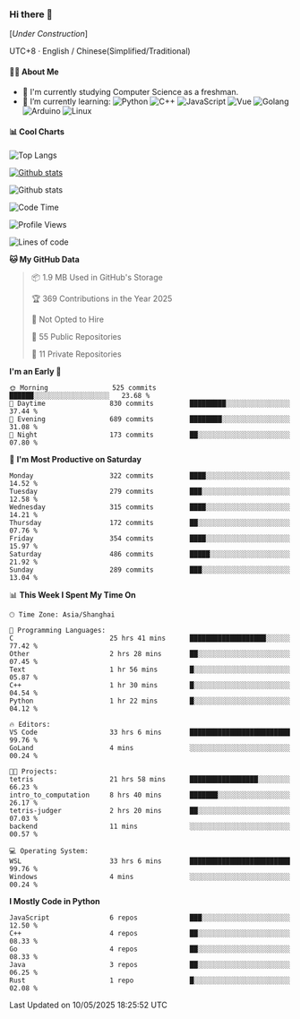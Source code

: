 ### Hi there 👋

\[*Under Construction*\]

UTC+8 · English / Chinese(Simplified/Traditional)

<!--
**NoNormalCreeper/NoNormalCreeper** is a ✨ _special_ ✨ repository because its `README.md` (this file) appears on your GitHub profile.

Here are some ideas to get you started:

- 🔭 I’m currently working on ...
- 🌱 I’m currently learning ...
- 👯 I’m looking to collaborate on ...
- 🤔 I’m looking for help with ...
- 💬 Ask me about ...
- 📫 How to reach me: ...
- 😄 Pronouns: ...
- ⚡ Fun fact: ...
-->

#### 👩‍💻 About Me

- 🏫 I'm currently studying Computer Science as a freshman.
- 🌱 I’m currently learning: 
![Python](https://img.shields.io/badge/-Python-blue?style=flat-square&logo=Python&logoColor=fff)
![C++](https://img.shields.io/badge/-C%2B%2B-00599C?style=flat-square&logo=C%2B%2B&logoColor=fff)
![JavaScript](https://img.shields.io/badge/-JavaScript-ffca18?style=flat-square&logo=JavaScript&logoColor=fff)
![Vue](https://img.shields.io/badge/-Vue-4FC08D?style=flat-square&logo=Vue.js&logoColor=fff)
![Golang](https://img.shields.io/badge/-Go-007d9c?style=flat-square&logo=Go&logoColor=fff)
![Arduino](https://img.shields.io/badge/-Arduino-00979D?style=flat-square&logo=Arduino&logoColor=fff)
![Linux](https://img.shields.io/badge/-Linux-FCC624?style=flat-square&logo=Linux&logoColor=fff)

#### 📊 Cool Charts

![Top Langs](https://readme-stats-zeta-six.vercel.app/api/top-langs/?username=NoNormalCreeper&layout=compact)

[![Github stats](https://readme-stats-zeta-six.vercel.app/api?username=NoNormalCreeper&show=reviews,discussions_started,discussions_answered,prs_merged,prs_merged_percentage)](https://github.com/anuraghazra/github-readme-stats)

![Github stats](https://github-profile-trophy.vercel.app/?username=NoNormalCreeper)


<!--START_SECTION:waka-->
![Code Time](http://img.shields.io/badge/Code%20Time-487%20hrs%2056%20mins-blue)

![Profile Views](http://img.shields.io/badge/Profile%20Views-0-blue)

![Lines of code](https://img.shields.io/badge/From%20Hello%20World%20I%27ve%20Written-3.1%20million%20lines%20of%20code-blue)

**🐱 My GitHub Data** 

> 📦 1.9 MB Used in GitHub's Storage 
 > 
> 🏆 369 Contributions in the Year 2025
 > 
> 🚫 Not Opted to Hire
 > 
> 📜 55 Public Repositories 
 > 
> 🔑 11 Private Repositories 
 > 
**I'm an Early 🐤** 

```text
🌞 Morning                525 commits         ██████░░░░░░░░░░░░░░░░░░░   23.68 % 
🌆 Daytime                830 commits         █████████░░░░░░░░░░░░░░░░   37.44 % 
🌃 Evening                689 commits         ████████░░░░░░░░░░░░░░░░░   31.08 % 
🌙 Night                  173 commits         ██░░░░░░░░░░░░░░░░░░░░░░░   07.80 % 
```
📅 **I'm Most Productive on Saturday** 

```text
Monday                   322 commits         ████░░░░░░░░░░░░░░░░░░░░░   14.52 % 
Tuesday                  279 commits         ███░░░░░░░░░░░░░░░░░░░░░░   12.58 % 
Wednesday                315 commits         ████░░░░░░░░░░░░░░░░░░░░░   14.21 % 
Thursday                 172 commits         ██░░░░░░░░░░░░░░░░░░░░░░░   07.76 % 
Friday                   354 commits         ████░░░░░░░░░░░░░░░░░░░░░   15.97 % 
Saturday                 486 commits         █████░░░░░░░░░░░░░░░░░░░░   21.92 % 
Sunday                   289 commits         ███░░░░░░░░░░░░░░░░░░░░░░   13.04 % 
```


📊 **This Week I Spent My Time On** 

```text
🕑︎ Time Zone: Asia/Shanghai

💬 Programming Languages: 
C                        25 hrs 41 mins      ███████████████████░░░░░░   77.42 % 
Other                    2 hrs 28 mins       ██░░░░░░░░░░░░░░░░░░░░░░░   07.45 % 
Text                     1 hr 56 mins        █░░░░░░░░░░░░░░░░░░░░░░░░   05.87 % 
C++                      1 hr 30 mins        █░░░░░░░░░░░░░░░░░░░░░░░░   04.54 % 
Python                   1 hr 22 mins        █░░░░░░░░░░░░░░░░░░░░░░░░   04.12 % 

🔥 Editors: 
VS Code                  33 hrs 6 mins       █████████████████████████   99.76 % 
GoLand                   4 mins              ░░░░░░░░░░░░░░░░░░░░░░░░░   00.24 % 

🐱‍💻 Projects: 
tetris                   21 hrs 58 mins      █████████████████░░░░░░░░   66.23 % 
intro_to_computation     8 hrs 40 mins       ███████░░░░░░░░░░░░░░░░░░   26.17 % 
tetris-judger            2 hrs 20 mins       ██░░░░░░░░░░░░░░░░░░░░░░░   07.03 % 
backend                  11 mins             ░░░░░░░░░░░░░░░░░░░░░░░░░   00.57 % 

💻 Operating System: 
WSL                      33 hrs 6 mins       █████████████████████████   99.76 % 
Windows                  4 mins              ░░░░░░░░░░░░░░░░░░░░░░░░░   00.24 % 
```

**I Mostly Code in Python** 

```text
JavaScript               6 repos             ███░░░░░░░░░░░░░░░░░░░░░░   12.50 % 
C++                      4 repos             ██░░░░░░░░░░░░░░░░░░░░░░░   08.33 % 
Go                       4 repos             ██░░░░░░░░░░░░░░░░░░░░░░░   08.33 % 
Java                     3 repos             ██░░░░░░░░░░░░░░░░░░░░░░░   06.25 % 
Rust                     1 repo              █░░░░░░░░░░░░░░░░░░░░░░░░   02.08 % 
```




 Last Updated on 10/05/2025 18:25:52 UTC
<!--END_SECTION:waka-->

